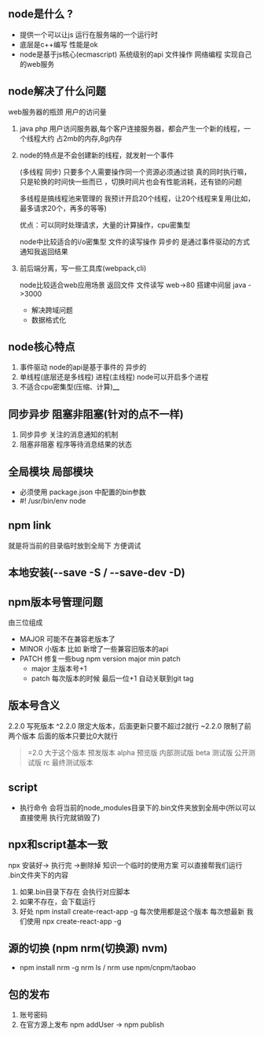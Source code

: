 ## node是什么 ?
* 提供一个可以让js 运行在服务端的一个运行时
* 底层是c++编写 性能是ok
* node是基于js核心(ecmascript) 系统级别的api
    文件操作 网络编程 实现自己的web服务
 
## node解决了什么问题
 web服务器的瓶颈 用户的访问量
 
1. java php 用户访问服务器,每个客户连接服务器，都会产生一个新的线程，一个线程大约
占2mb的内存,8g内存

2. node的特点是不会创建新的线程，就发射一个事件

    (多线程 同步) 只要多个人需要操作同一个资源必须通过锁 真的同时执行嘛，只是轮换的时间快一些而已
    ，切换时间片也会有性能消耗，还有锁的问题
   
    多线程是搞线程池来管理的
    我预计开启20个线程，让20个线程来复用(比如，最多请求20个，再多的等等)

    优点：可以同时处理请求，大量的计算操作，cpu密集型

    node中比较适合的i/o密集型 文件的读写操作 异步的
    是通过事件驱动的方式 通知我返回结果

3. 前后端分离，写一些工具库(webpack,cli)
   
    node比较适合web应用场景 返回文件 文件读写 
    web->80 搭建中间层 java ->3000
   * 解决跨域问题
   * 数据格式化
    
## node核心特点
1. 事件驱动 node的api是基于事件的 异步的
2. 单线程(底层还是多线程) 进程(主线程) node可以开启多个进程
3. 不适合cpu密集型(压缩、计算)****__****

## 同步异步 阻塞非阻塞(针对的点不一样)
1. 同步异步 关注的消息通知的机制 
2. 阻塞非阻塞 程序等待消息结果的状态

## 全局模块 局部模块
- 必须使用 package.json 中配置的bin参数
- #! /usr/bin/env node

## npm link
就是将当前的目录临时放到全局下 方便调试

## 本地安装(--save -S / --save-dev -D)

## npm版本号管理问题
由三位组成
- MAJOR 可能不在兼容老版本了
- MINOR 小版本 比如 新增了一些兼容旧版本的api
- PATCH 修复一些bug
 npm version major min patch
  * major 主版本号+1
  * patch 每次版本的时候 最后一位+1 自动关联到git tag
  
## 版本号含义
2.2.0 写死版本
^2.2.0 限定大版本，后面更新只要不超过2就行
~2.2.0 限制了前两个版本 后面的版本只要比0大就行

>=2.0 大于这个版本
预发版本 
alpha 预览版 内部测试版
beta 测试版 公开测试版
rc 最终测试版本

## script
- 执行命令 会将当前的node_modules目录下的.bin文件夹放到全局中(所以可以直接使用 执行完就销毁了)

## npx和script基本一致
npx  安装好-> 执行完 ->删除掉 知识一个临时的使用方案
可以直接帮我们运行 .bin文件夹下的内容 
1. 如果.bin目录下存在 会执行对应脚本
2. 如果不存在，会下载运行
3. 好处 npm install create-react-app -g 每次使用都是这个版本 每次想最新 我们使用 npx create-react-app -g

   
## 源的切换 (npm nrm(切换源) nvm)
- npm install nrm -g
nrm ls / nrm use npm/cnpm/taobao

## 包的发布
1. 账号密码
2. 在官方源上发布
npm addUser -> npm publish     